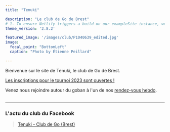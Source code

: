 ```yaml
---
title: "Tenuki"

description: "Le club de Go de Brest"
# 1. To ensure Netlify triggers a build on our exampleSite instance, we need to change a file in the exampleSite directory.
theme_version: '2.8.2'

featured_image: '/images/club/P1040639_edited.jpg'
image:
  focal_point: "BottomLeft"
  caption: "Photo by Étienne Peillard"

---
```


Bienvenue sur le site de Tenuki, le club de Go de Brest. 

[Les inscriptions pour le tournoi 2023 sont ouvertes !](/tournois/2023/)

Venez nous rejoindre autour du goban à l'un de nos [rendez-vous hebdo](/rendez-vous/).
<br><br>

------------

### L'actu du club du Facebook

<div id="fb-root"></div>
<script async defer crossorigin="anonymous" src="https://connect.facebook.net/fr_FR/sdk.js#xfbml=1&version=v15.0" nonce="Qwx3NkpA"></script>

<div class="fb-page" data-href="https://www.facebook.com/TenukiClubdeGo" data-tabs="timeline" data-width="500" data-height="" data-small-header="true" data-adapt-container-width="true" data-hide-cover="true" data-show-facepile="true"><blockquote cite="https://www.facebook.com/TenukiClubdeGo" class="fb-xfbml-parse-ignore"><a href="https://www.facebook.com/TenukiClubdeGo">Tenuki - Club de Go (Brest)</a></blockquote></div>
